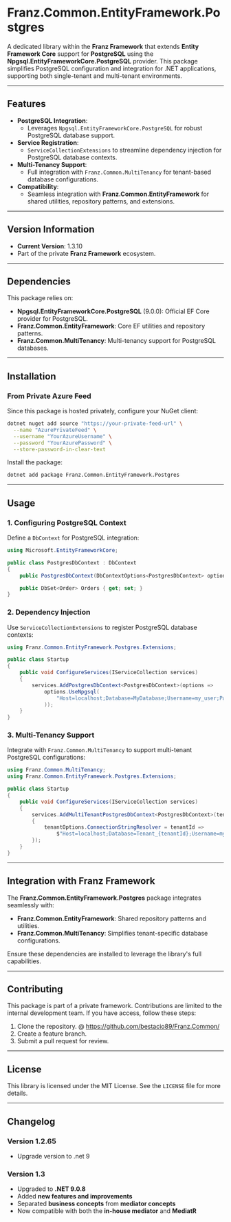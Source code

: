﻿# **Franz.Common.EntityFramework.Postgres**

A dedicated library within the **Franz Framework** that extends **Entity Framework Core** support for **PostgreSQL** using the **Npgsql.EntityFrameworkCore.PostgreSQL** provider. This package simplifies PostgreSQL configuration and integration for .NET applications, supporting both single-tenant and multi-tenant environments.

---

## **Features**

- **PostgreSQL Integration**:
  - Leverages `Npgsql.EntityFrameworkCore.PostgreSQL` for robust PostgreSQL database support.
- **Service Registration**:
  - `ServiceCollectionExtensions` to streamline dependency injection for PostgreSQL database contexts.
- **Multi-Tenancy Support**:
  - Full integration with `Franz.Common.MultiTenancy` for tenant-based database configurations.
- **Compatibility**:
  - Seamless integration with **Franz.Common.EntityFramework** for shared utilities, repository patterns, and extensions.

---

## **Version Information**

- **Current Version**:  1.3.10
- Part of the private **Franz Framework** ecosystem.

---

## **Dependencies**

This package relies on:
- **Npgsql.EntityFrameworkCore.PostgreSQL** (9.0.0): Official EF Core provider for PostgreSQL.
- **Franz.Common.EntityFramework**: Core EF utilities and repository patterns.
- **Franz.Common.MultiTenancy**: Multi-tenancy support for PostgreSQL databases.

---

## **Installation**

### **From Private Azure Feed**
Since this package is hosted privately, configure your NuGet client:

```bash
dotnet nuget add source "https://your-private-feed-url" \
  --name "AzurePrivateFeed" \
  --username "YourAzureUsername" \
  --password "YourAzurePassword" \
  --store-password-in-clear-text
```

Install the package:

```bash
dotnet add package Franz.Common.EntityFramework.Postgres  
```

---

## **Usage**

### **1. Configuring PostgreSQL Context**

Define a `DbContext` for PostgreSQL integration:

```csharp
using Microsoft.EntityFrameworkCore;

public class PostgresDbContext : DbContext
{
    public PostgresDbContext(DbContextOptions<PostgresDbContext> options) : base(options) { }

    public DbSet<Order> Orders { get; set; }
}
```

### **2. Dependency Injection**

Use `ServiceCollectionExtensions` to register PostgreSQL database contexts:

```csharp
using Franz.Common.EntityFramework.Postgres.Extensions;

public class Startup
{
    public void ConfigureServices(IServiceCollection services)
    {
        services.AddPostgresDbContext<PostgresDbContext>(options =>
            options.UseNpgsql(
                "Host=localhost;Database=MyDatabase;Username=my_user;Password=my_password"
            ));
    }
}
```

### **3. Multi-Tenancy Support**

Integrate with `Franz.Common.MultiTenancy` to support multi-tenant PostgreSQL configurations:

```csharp
using Franz.Common.MultiTenancy;
using Franz.Common.EntityFramework.Postgres.Extensions;

public class Startup
{
    public void ConfigureServices(IServiceCollection services)
    {
        services.AddMultiTenantPostgresDbContext<PostgresDbContext>(tenantOptions =>
        {
            tenantOptions.ConnectionStringResolver = tenantId =>
                $"Host=localhost;Database=Tenant_{tenantId};Username=my_user;Password=my_password";
        });
    }
}
```

---

## **Integration with Franz Framework**

The **Franz.Common.EntityFramework.Postgres** package integrates seamlessly with:
- **Franz.Common.EntityFramework**: Shared repository patterns and utilities.
- **Franz.Common.MultiTenancy**: Simplifies tenant-specific database configurations.

Ensure these dependencies are installed to leverage the library's full capabilities.

---

## **Contributing**

This package is part of a private framework. Contributions are limited to the internal development team. If you have access, follow these steps:
1. Clone the repository. @ https://github.com/bestacio89/Franz.Common/
2. Create a feature branch.
3. Submit a pull request for review.

---

## **License**

This library is licensed under the MIT License. See the `LICENSE` file for more details.

---

## **Changelog**

### Version 1.2.65
- Upgrade version to .net 9

### Version 1.3
- Upgraded to **.NET 9.0.8**
- Added **new features and improvements**
- Separated **business concepts** from **mediator concepts**
- Now compatible with both the **in-house mediator** and **MediatR**


